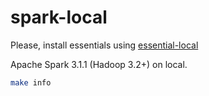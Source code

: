 # spark-local

Please, install essentials using [essential-local](https://www.github.com/borjagilperez/essential-local)

Apache Spark 3.1.1 (Hadoop 3.2+) on local.

```bash
make info
```
